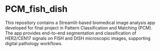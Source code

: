 # PCM_fish_dish
This repository contains a Streamlit-based biomedical image analysis app developed for final project in Pattern Classification and Matching (PCM). The app provides end-to-end segmentation and classification of HER2/CEN17 signals on FISH and DISH microscopic images, supporting digital pathology workflows.
